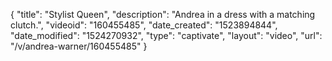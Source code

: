 {
    "title": "Stylist Queen",
    "description": "Andrea in a dress with a matching clutch.",
    "videoid": "160455485",
    "date_created": "1523894844",
    "date_modified": "1524270932",
    "type": "captivate",
    "layout": "video",
    "url": "\/v\/andrea-warner\/160455485"
}